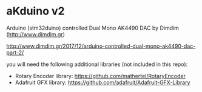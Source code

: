 # aKduino v2  
  
Arduino (stm32duino) controlled Dual Mono AK4490 DAC by Dimdim (http://www.dimdim.gr)  
  
http://www.dimdim.gr/2017/12/arduino-controlled-dual-mono-ak4490-dac-part-2/  
  
you will need the following additional libraries (not included in this repo):  
 - Rotary Encoder library: https://github.com/mathertel/RotaryEncoder  
 - Adafruit GFX library: https://github.com/adafruit/Adafruit-GFX-Library  


